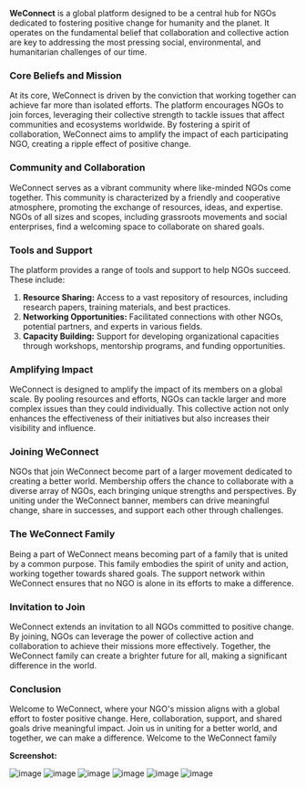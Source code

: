 **WeConnect** is a global platform designed to be a central hub for NGOs dedicated to fostering positive change for humanity and the planet. It operates on the fundamental belief that collaboration and collective action are key to addressing the most pressing social, environmental, and humanitarian challenges of our time.

### Core Beliefs and Mission
At its core, WeConnect is driven by the conviction that working together can achieve far more than isolated efforts. The platform encourages NGOs to join forces, leveraging their collective strength to tackle issues that affect communities and ecosystems worldwide. By fostering a spirit of collaboration, WeConnect aims to amplify the impact of each participating NGO, creating a ripple effect of positive change.

### Community and Collaboration
WeConnect serves as a vibrant community where like-minded NGOs come together. This community is characterized by a friendly and cooperative atmosphere, promoting the exchange of resources, ideas, and expertise. NGOs of all sizes and scopes, including grassroots movements and social enterprises, find a welcoming space to collaborate on shared goals.

### Tools and Support
The platform provides a range of tools and support to help NGOs succeed. These include:

1. **Resource Sharing:** Access to a vast repository of resources, including research papers, training materials, and best practices.
2. **Networking Opportunities:** Facilitated connections with other NGOs, potential partners, and experts in various fields.
3. **Capacity Building:** Support for developing organizational capacities through workshops, mentorship programs, and funding opportunities.

### Amplifying Impact
WeConnect is designed to amplify the impact of its members on a global scale. By pooling resources and efforts, NGOs can tackle larger and more complex issues than they could individually. This collective action not only enhances the effectiveness of their initiatives but also increases their visibility and influence.

### Joining WeConnect
NGOs that join WeConnect become part of a larger movement dedicated to creating a better world. Membership offers the chance to collaborate with a diverse array of NGOs, each bringing unique strengths and perspectives. By uniting under the WeConnect banner, members can drive meaningful change, share in successes, and support each other through challenges.

### The WeConnect Family
Being a part of WeConnect means becoming part of a family that is united by a common purpose. This family embodies the spirit of unity and action, working together towards shared goals. The support network within WeConnect ensures that no NGO is alone in its efforts to make a difference.

### Invitation to Join
WeConnect extends an invitation to all NGOs committed to positive change. By joining, NGOs can leverage the power of collective action and collaboration to achieve their missions more effectively. Together, the WeConnect family can create a brighter future for all, making a significant difference in the world.

### Conclusion
Welcome to WeConnect, where your NGO's mission aligns with a global effort to foster positive change. Here, collaboration, support, and shared goals drive meaningful impact. Join us in uniting for a better world, and together, we can make a difference. Welcome to the WeConnect family

**Screenshot:**

![image](https://github.com/user-attachments/assets/0488bab9-c696-4b37-be35-5f1fbb72de75)
![image](https://github.com/user-attachments/assets/17bd1c59-4cbc-4dff-af67-8121cd5d9257)
![image](https://github.com/user-attachments/assets/3c38e3a7-98c9-409d-a429-201413afaef6)
![image](https://github.com/user-attachments/assets/4a3ef81d-d5bc-4403-b4a7-b860f87da286)
![image](https://github.com/user-attachments/assets/2d2d1bb8-41af-41bc-9684-112541a3c003)
![image](https://github.com/user-attachments/assets/b267889f-7c8b-4dc5-983e-3274ddc47d7c)





